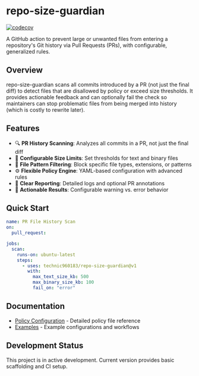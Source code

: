# repo-size-guardian

[![codecov](https://codecov.io/gh/technic960183/repo-size-guardian/graph/badge.svg?token=CODECOV_TOKEN)](https://codecov.io/gh/technic960183/repo-size-guardian)

A GitHub action to prevent large or unwanted files from entering a repository's Git history via Pull Requests (PRs), with configurable, generalized rules.

## Overview

repo-size-guardian scans all commits introduced by a PR (not just the final diff) to detect files that are disallowed by policy or exceed size thresholds. It provides actionable feedback and can optionally fail the check so maintainers can stop problematic files from being merged into history (which is costly to rewrite later).

## Features

- 🔍 **PR History Scanning**: Analyzes all commits in a PR, not just the final diff
- 📏 **Configurable Size Limits**: Set thresholds for text and binary files
- 🚫 **File Pattern Filtering**: Block specific file types, extensions, or patterns  
- ⚙️ **Flexible Policy Engine**: YAML-based configuration with advanced rules
- 📝 **Clear Reporting**: Detailed logs and optional PR annotations
- 🎯 **Actionable Results**: Configurable warning vs. error behavior

## Quick Start

```yaml
name: PR File History Scan
on:
  pull_request:

jobs:
  scan:
    runs-on: ubuntu-latest
    steps:
      - uses: technic960183/repo-size-guardian@v1
        with:
          max_text_size_kb: 500
          max_binary_size_kb: 100
          fail_on: "error"
```

## Documentation

- [Policy Configuration](docs/policy-schema.md) - Detailed policy file reference
- [Examples](docs/examples.md) - Example configurations and workflows

## Development Status

This project is in active development. Current version provides basic scaffolding and CI setup.
